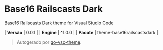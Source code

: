 # Base16 Railscasts Dark

Base16 Railscasts Dark theme for Visual Studio Code

| **Versão** | 0.0.1 |
| **Engine** | ^1.0.0 |
| **Pacote** | theme-base16railscastsdark |

> Autogerado por [go-vsc-theme](https://github.com/natalbu/go-vsc-theme).
